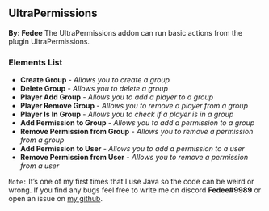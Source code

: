 ## UltraPermissions
**By: Fedee**
The UltraPermissions addon can run basic actions from the plugin UltraPermissions.
<br>

### Elements List
- **Create Group** - *Allows you to create a group*
- **Delete Group** - *Allows you to delete a group*
- **Player Add Group** - *Allows you to add a player to a group*
- **Player Remove Group** - *Allows you to remove a player from a group*
- **Player Is In Group** - *Allows you to check if a player is in a group*
- **Add Permission to Group** - *Allows you to add a permission to a group*
- **Remove Permission from Group** - *Allows you to remove a permission from a group*
- **Add Permission to User** - *Allows you to add a permission to a user*
- **Remove Permission from User** - *Allows you to remove a permission from a user*

`Note:` It’s one of my first times that I use Java so the code can be weird or wrong. If you find any bugs feel free to write me on discord **Fedee#9989** or open an issue on [my github](https://github.com/Fedee0/UltraPermissions-Addon/issues).
